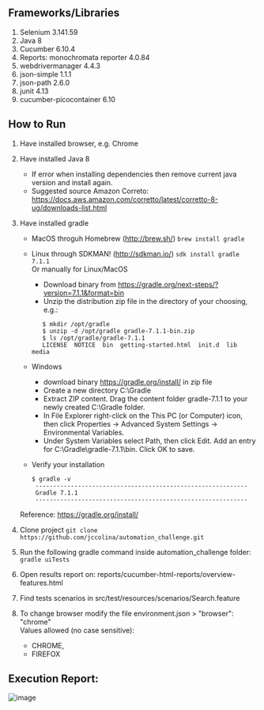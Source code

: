 ## Frameworks/Libraries
1. Selenium 3.141.59
2. Java 8
3. Cucumber 6.10.4
4. Reports: monochromata reporter 4.0.84
5. webdrivermanager 4.4.3
6. json-simple 1.1.1
7. json-path 2.6.0
8. junit 4.13
9. cucumber-picocontainer 6.10

## How to Run
1. Have installed browser, e.g. Chrome
2. Have installed Java 8
    * If error when installing dependencies then remove current java version and install again.
    * Suggested source Amazon Correto: https://docs.aws.amazon.com/corretto/latest/corretto-8-ug/downloads-list.html
3. Have installed gradle
    * MacOS throguh Homebrew (http://brew.sh/) ```brew install gradle```
    * Linux through SDKMAN! (http://sdkman.io/) ```sdk install gradle 7.1.1```   
      Or manually for Linux/MacOS
        * Download binary from https://gradle.org/next-steps/?version=7.1.1&format=bin
        * Unzip the distribution zip file in the directory of your choosing, e.g.:
       ```
          $ mkdir /opt/gradle
          $ unzip -d /opt/gradle gradle-7.1.1-bin.zip
          $ ls /opt/gradle/gradle-7.1.1
          LICENSE  NOTICE  bin  getting-started.html  init.d  lib  media
       ```
    * Windows
        * download binary https://gradle.org/install/ in zip file
        * Create a new directory C:\Gradle
        * Extract ZIP content. Drag the content folder gradle-7.1.1 to your newly created C:\Gradle folder.
        * In File Explorer right-click on the This PC (or Computer) icon, then click Properties -> Advanced System Settings -> Environmental Variables.
        * Under System Variables select Path, then click Edit. Add an entry for C:\Gradle\gradle-7.1.1\bin. Click OK to save.
    * Verify your installation

      ```
      $ gradle -v
       ------------------------------------------------------------
       Gradle 7.1.1
       ------------------------------------------------------------   
       ```
   Reference: https://gradle.org/install/

4. Clone project    ```git clone https://github.com/jccolina/automation_challenge.git```
5. Run the following gradle command inside automation_challenge folder:  
   ```gradle uiTests```
5. Open results report on: reports/cucumber-html-reports/overview-features.html
6. Find tests scenarios in src/test/resources/scenarios/Search.feature
7. To change browser modify the file environment.json > "browser": "chrome"  
   Values allowed (no case sensitive):
    * CHROME,
    * FIREFOX

## Execution Report: 
![image](https://user-images.githubusercontent.com/5452898/129296566-1253bb19-4a0c-475c-ba8b-7250a367b087.png)
